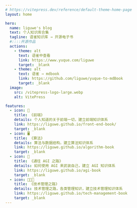 ```yaml
---
# https://vitepress.dev/reference/default-theme-home-page
layout: home

hero:
  name: liguwe's blog
  text: 个人知识库合集
  tagline: 语雀知识库 → 开源电子书
  #::::开源作品
  actions:
    - theme: alt
      text: 语雀中查看
      link: https://www.yuque.com/liguwe
      target: _blank
    - theme: alt
      text: 语雀 → mdbook
      link: https://github.com/liguwe/yuque-to-mdBook
      target: _blank
  image:
    src: /vitepress-logo-large.webp
    alt: VitePress

features:
  - icon: 📱
    title: 《前端》
    details: 个人知道的关于前端一切，建立前端知识体系
    link: https://liguwe.github.io/front-end-book/
    target: _blank
  - icon: 🖥️
    title: 《算法》
    details: 算法与数据结构，建立算法知识体系
    link: https://liguwe.github.io/algorithm-book
    target: _blank
  - icon: 🧠
    title: 《通往 AGI 之路》
    details: 如何使用 AGI 来武装自己，建立 AGI 知识体系
    link: https://liguwe.github.io/agi-book
    target: _blank
  - icon: 👨‍👦‍👦
    title: 《技术管理之路》
    details: 技术管理之路，各类管理知识，建立技术管理知识体系
    link: https://liguwe.github.io/tech-management-book
    target: _blank
---
```


<style>
:root {
  --vp-home-hero-name-color: transparent;
  --vp-home-hero-name-background: -webkit-linear-gradient(120deg, #bd34fe 30%, #41d1ff);

  --vp-home-hero-image-background-image: linear-gradient(-45deg, #bd34fe 50%, #47caff 50%);
  --vp-home-hero-image-filter: blur(44px);
}

@media (min-width: 640px) {
  :root {
    --vp-home-hero-image-filter: blur(56px);
  }
}

@media (min-width: 960px) {
  :root {
    --vp-home-hero-image-filter: blur(68px);
  }
}
</style>
